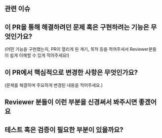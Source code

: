 ## 관련 이슈

## 이 PR을 통해 해결하려던 문제 혹은 구현하려는 기능은 무엇인가요?
(어떤 기능을 구현했는지, PR이 열리게 된 계기, 목적 등을 적어주셔서 Reviewer분들이 쉽게 이해할 수 있게 적어주세요!)

## 이 PR에서 핵심적으로 변경한 사항은 무엇인가요?
(문제를 해결하며 주요하게 변경된 내용을 적어주세요.)

## Reviewer 분들이 이런 부분을 신경써서 봐주시면 좋겠어요

## 테스트 혹은 검증이 필요한 부분이 있을까요?
